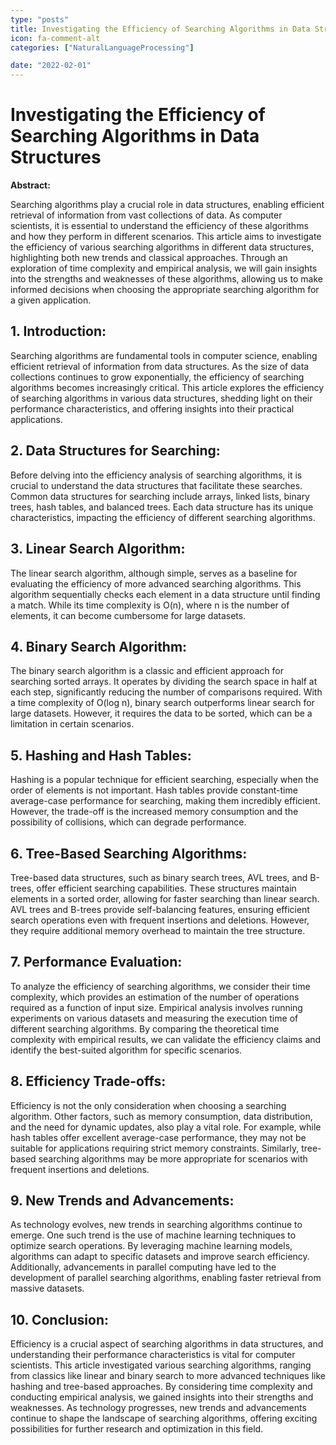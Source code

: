 ```yaml
---
type: "posts"
title: Investigating the Efficiency of Searching Algorithms in Data Structures
icon: fa-comment-alt
categories: ["NaturalLanguageProcessing"]

date: "2022-02-01"
---
```




# Investigating the Efficiency of Searching Algorithms in Data Structures

**Abstract:**

Searching algorithms play a crucial role in data structures, enabling efficient retrieval of information from vast collections of data. As computer scientists, it is essential to understand the efficiency of these algorithms and how they perform in different scenarios. This article aims to investigate the efficiency of various searching algorithms in different data structures, highlighting both new trends and classical approaches. Through an exploration of time complexity and empirical analysis, we will gain insights into the strengths and weaknesses of these algorithms, allowing us to make informed decisions when choosing the appropriate searching algorithm for a given application.

## 1. Introduction:

Searching algorithms are fundamental tools in computer science, enabling efficient retrieval of information from data structures. As the size of data collections continues to grow exponentially, the efficiency of searching algorithms becomes increasingly critical. This article explores the efficiency of searching algorithms in various data structures, shedding light on their performance characteristics, and offering insights into their practical applications.

## 2. Data Structures for Searching:

Before delving into the efficiency analysis of searching algorithms, it is crucial to understand the data structures that facilitate these searches. Common data structures for searching include arrays, linked lists, binary trees, hash tables, and balanced trees. Each data structure has its unique characteristics, impacting the efficiency of different searching algorithms.

## 3. Linear Search Algorithm:

The linear search algorithm, although simple, serves as a baseline for evaluating the efficiency of more advanced searching algorithms. This algorithm sequentially checks each element in a data structure until finding a match. While its time complexity is O(n), where n is the number of elements, it can become cumbersome for large datasets.

## 4. Binary Search Algorithm:

The binary search algorithm is a classic and efficient approach for searching sorted arrays. It operates by dividing the search space in half at each step, significantly reducing the number of comparisons required. With a time complexity of O(log n), binary search outperforms linear search for large datasets. However, it requires the data to be sorted, which can be a limitation in certain scenarios.

## 5. Hashing and Hash Tables:

Hashing is a popular technique for efficient searching, especially when the order of elements is not important. Hash tables provide constant-time average-case performance for searching, making them incredibly efficient. However, the trade-off is the increased memory consumption and the possibility of collisions, which can degrade performance.

## 6. Tree-Based Searching Algorithms:

Tree-based data structures, such as binary search trees, AVL trees, and B-trees, offer efficient searching capabilities. These structures maintain elements in a sorted order, allowing for faster searching than linear search. AVL trees and B-trees provide self-balancing features, ensuring efficient search operations even with frequent insertions and deletions. However, they require additional memory overhead to maintain the tree structure.

## 7. Performance Evaluation:

To analyze the efficiency of searching algorithms, we consider their time complexity, which provides an estimation of the number of operations required as a function of input size. Empirical analysis involves running experiments on various datasets and measuring the execution time of different searching algorithms. By comparing the theoretical time complexity with empirical results, we can validate the efficiency claims and identify the best-suited algorithm for specific scenarios.

## 8. Efficiency Trade-offs:

Efficiency is not the only consideration when choosing a searching algorithm. Other factors, such as memory consumption, data distribution, and the need for dynamic updates, also play a vital role. For example, while hash tables offer excellent average-case performance, they may not be suitable for applications requiring strict memory constraints. Similarly, tree-based searching algorithms may be more appropriate for scenarios with frequent insertions and deletions.

## 9. New Trends and Advancements:

As technology evolves, new trends in searching algorithms continue to emerge. One such trend is the use of machine learning techniques to optimize search operations. By leveraging machine learning models, algorithms can adapt to specific datasets and improve search efficiency. Additionally, advancements in parallel computing have led to the development of parallel searching algorithms, enabling faster retrieval from massive datasets.

## 10. Conclusion:

Efficiency is a crucial aspect of searching algorithms in data structures, and understanding their performance characteristics is vital for computer scientists. This article investigated various searching algorithms, ranging from classics like linear and binary search to more advanced techniques like hashing and tree-based approaches. By considering time complexity and conducting empirical analysis, we gained insights into their strengths and weaknesses. As technology progresses, new trends and advancements continue to shape the landscape of searching algorithms, offering exciting possibilities for further research and optimization in this field.